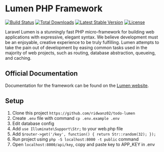# Lumen PHP Framework

[![Build Status](https://travis-ci.org/laravel/lumen-framework.svg)](https://travis-ci.org/laravel/lumen-framework)
[![Total Downloads](https://img.shields.io/packagist/dt/laravel/framework)](https://packagist.org/packages/laravel/lumen-framework)
[![Latest Stable Version](https://img.shields.io/packagist/v/laravel/framework)](https://packagist.org/packages/laravel/lumen-framework)
[![License](https://img.shields.io/packagist/l/laravel/framework)](https://packagist.org/packages/laravel/lumen-framework)

Laravel Lumen is a stunningly fast PHP micro-framework for building web applications with expressive, elegant syntax. We believe development must be an enjoyable, creative experience to be truly fulfilling. Lumen attempts to take the pain out of development by easing common tasks used in the majority of web projects, such as routing, database abstraction, queueing, and caching.

## Official Documentation

Documentation for the framework can be found on the [Lumen website](https://lumen.laravel.com/docs).

## Setup

1. Clone this project `https://github.com/ridwanz02/todo-lumen`
2. Create `.env` file with command `cp .env.example .env`
3. Edit database config
4. Add `use Illuminate\Support\Str;` to your web.php file
5. Add `$router->get('/key', function() {
    return Str::random(32);
   });`
6. Run project using `php -S localhost:8000 -t public` command
7. Open `localhost:8000/api/key`, copy and paste key to APP_KEY in .env 
